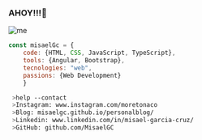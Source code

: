 ### AHOY!!!👋

![me](https://user-images.githubusercontent.com/40589269/104251345-1f4be700-5435-11eb-9300-4ab6f13390fd.jpg)

```js
const misaelGc = {
    code: {HTML, CSS, JavaScript, TypeScript},
    tools: {Angular, Bootstrap},
    tecnologies: "web",
    passions: {Web Development}
    }
```    
    
````bash
 >help --contact
 >Instagram: www.instagram.com/moretonaco
 >Blog: misaelgc.github.io/personalblog/
 >Linkedin: www.linkedin.com/in/misael-garcia-cruz/
 >GitHub: github.com/MisaelGC
````
